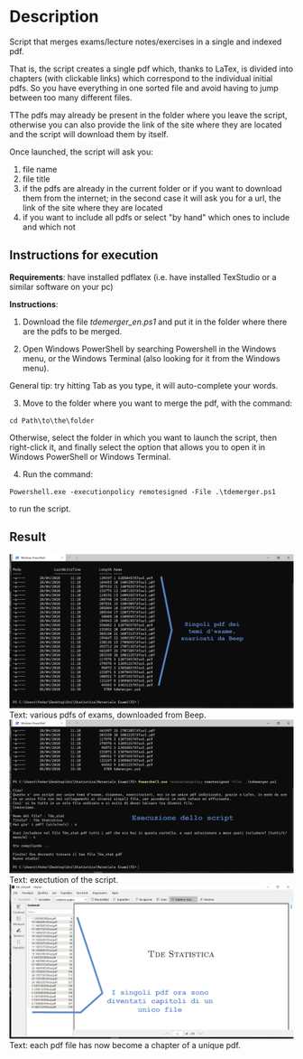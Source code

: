 # Description

Script that merges exams/lecture notes/exercises in a single and indexed pdf.

That is, the script creates a single pdf which, thanks to LaTex, is divided into chapters (with clickable links) which correspond to the individual initial pdfs.
So you have everything in one sorted file and avoid having to jump between too many different files.

TThe pdfs may already be present in the folder where you leave the script, otherwise you can also provide the link of the site where they are located and the script will download them by itself.

Once launched, the script will ask you:
1. file name
2. file title
3. if the pdfs are already in the current folder or if you want to download them from the internet; in the second case it will ask you for a url, the link of the site where they are located
4. if you want to include all pdfs or select "by hand" which ones to include and which not

## Instructions for execution

**Requirements**: have installed pdflatex (i.e. have installed TexStudio or a similar software on your pc)

**Instructions**:

1. Download the file *tdemerger_en.ps1* and put it in the folder where there are the pdfs to be merged.

2. Open Windows PowerShell by searching Powershell in the Windows menu, or the Windows Terminal (also looking for it from the Windows menu).

General tip: try hitting Tab as you type, it will auto-complete your words.

3. Move to the folder where you want to merge the pdf, with the command:
```
cd Path\to\the\folder
```
Otherwise, select the folder in which you want to launch the script, then right-click it, and finally select the option that allows you to open it in Windows PowerShell or Windows Terminal.

4. Run the command:
```
Powershell.exe -executionpolicy remotesigned -File .\tdemerger.ps1
```
to run the script.

## Result

![result](s1.png)
Text: various pdfs of exams, downloaded from Beep.
![result](s2.png)
Text: exectution of the script.
![result](s3.png)
Text: each pdf file has now become a chapter of a unique pdf.